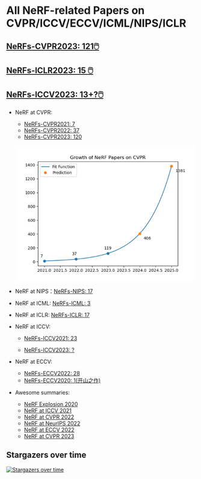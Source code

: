 # All NeRF-related Papers on CVPR/ICCV/ECCV/ICML/NIPS/ICLR



## [NeRFs-CVPR2023: 121:computer_mouse:](https://github.com/lif314/NeRFs-CVPR2023/blob/main/NeRFs-CVPR2023.md)

## [NeRFs-ICLR2023: 15 :computer_mouse:  ](https://github.com/lif314/NeRFs-CVPR2023/blob/main/NeRFs-ICLR.md)

## [NeRFs-ICCV2023: 13+?:computer_mouse:  ](https://github.com/lif314/NeRFs-CVPR2023/blob/main/NeRFs-ICCV2023.md)



- NeRF at CVPR: 

  - [NeRFs-CVPR2021: 7](https://github.com/lif314/NeRFs-CVPR2023/blob/main/NeRFs-CVPR2021.md)
  - [NeRFs-CVPR2022: 37](https://github.com/lif314/NeRFs-CVPR2023/blob/main/NeRFs-CVPR2022.md)
  - [NeRFs-CVPR2023: 120](https://github.com/lif314/NeRFs-CVPR2023/blob/main/NeRFs-CVPR2023.md)

  ![nerf-cvpr](NeRFs-CVPR2023.assets/nerf_cvpr.png)

- NeRF at NIPS：[NeRFs-NIPS: 17](https://github.com/lif314/NeRFs-CVPR2023/blob/main/NeRFs-NIPS.md)

- NeRF at ICML: [NeRFs-ICML: 3](https://github.com/lif314/NeRFs-CVPR2023/blob/main/NeRFs-ICML.md)

- NeRF at ICLR: [NeRFs-ICLR: 17](https://github.com/lif314/NeRFs-CVPR2023/blob/main/NeRFs-ICLR.md)

- NeRF at ICCV: 

  - [NeRFs-ICCV2021: 23](https://github.com/lif314/NeRFs-CVPR2023/blob/main/NeRFs-ICCV2021.md)

  - [NeRFs-ICCV2023: ?](https://github.com/lif314/NeRFs-CVPR2023/blob/main/NeRFs-ICCV2023.md)

- NeRF at ECCV: 

  - [NeRFs-ECCV2022: 28](https://github.com/lif314/NeRFs-CVPR2023/blob/main/NeRFs-ECCV2022.md)
  - [NeRFs-ECCV2020: 1(开山之作)](https://github.com/lif314/NeRFs-CVPR2023/blob/main/NeRF-ECCV2020.md)

- Awesome summaries:

  - [NeRF Explosion 2020](https://dellaert.github.io/NeRF/)
  - [NeRF at ICCV 2021](https://dellaert.github.io/NeRF21/)
  - [NeRF at CVPR 2022](https://dellaert.github.io/NeRF22/)
  - [NeRF at NeurIPS 2022](https://markboss.me/post/nerf_at_neurips22/)
  - [NeRF at ECCV 2022](https://markboss.me/post/nerf_at_eccv22/)
  - [NeRF at CVPR 2023](https://markboss.me/post/nerf_at_cvpr23/)



## Stargazers over time

[![Stargazers over time](https://starchart.cc/lif314/NeRFs-CVPR2023.svg)](https://starchart.cc/lif314/NeRFs-CVPR2023)



